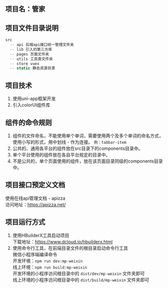 ## 项目名：管家

## 项目文件目录说明
```javascript
src
  -- api 后端api接口统一管理文件夹
  -- lib 引入的第三方库
  -- pages 页面文件夹
  -- utils 工具类文件夹
  -- store vuex
  -- static 静态资源目录
```

##  项目技术
1. 使用uni-app框架开发
2. 引入colorUI组件库

## 组件的命令规则
1. 组件的文件命名，不能使用单个单词，需要使用两个及多个单词的命名方式，使用小写的形式，用中划线 - 作为连接。
   `例：tabbar-item`
2. 公共的、通用各平台的组件放在src目录下的components目录中。
3. 单个平台使用的组件放在各自平台规定的目录中。
4. 不是公共的，单个页面使用的组件，放在该页面目录同级的components目录中。

## 项目接口预定义文档
使用在线api管理文档 - apizza<br />
访问地址：https://apizza.net/<br />

## 项目运行方式
1. 使用HBuilderX工具启动项目<br />
	下载地址：https://www.dcloud.io/hbuilderx.html
2. 使用命令行工具，在前端目录文件的根目录启动命令行工具<br />
	微信小程序端编译命令<br />
	开发环境：`npm run dev:mp-weixin`<br />
	线上环境：`npm run build:mp-weixin`<br />
	开发环境的小程序访问根目录中的 `dist/dev/mp-weixin` 文件夹即可	<br />
  线上环境的小程序访问根目录中的 `dist/build/mp-weixin` 文件夹即可	<br />
